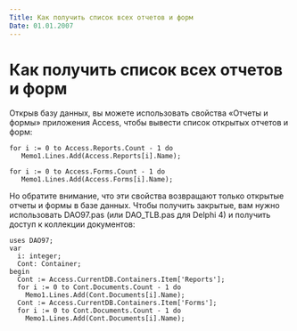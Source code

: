 ```yaml
---
Title: Как получить список всех отчетов и форм
Date: 01.01.2007
---
```



Как получить список всех отчетов и форм
=================================

Открыв базу данных, вы можете использовать свойства «Отчеты и формы» приложения Access,
чтобы вывести список открытых отчетов и форм:

    for i := 0 to Access.Reports.Count - 1 do
       Memo1.Lines.Add(Access.Reports[i].Name);
    
    for i := 0 to Access.Forms.Count - 1 do
       Memo1.Lines.Add(Access.Forms[i].Name);

Но обратите внимание, что эти свойства возвращают только открытые отчеты и формы в базе данных.
Чтобы получить закрытые, вам нужно использовать DAO97.pas (или DAO\_TLB.pas для Delphi 4)
и получить доступ к коллекции документов:

    uses DAO97;
    var
      i: integer;
      Cont: Container;
    begin
      Cont := Access.CurrentDB.Containers.Item['Reports'];
      for i := 0 to Cont.Documents.Count - 1 do
        Memo1.Lines.Add(Cont.Documents[i].Name);
      Cont := Access.CurrentDB.Containers.Item['Forms'];
      for i := 0 to Cont.Documents.Count - 1 do
        Memo1.Lines.Add(Cont.Documents[i].Name);
